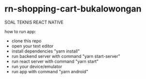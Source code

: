 # rn-shopping-cart-bukalowongan
SOAL TEKNIS REACT NATIVE

how to run app:
- clone this repo
- open your text editor
- install dependencies "yarn install"
- run backend server with command "yarn start-server"
- run react server with command "yarn start"
- run your device/emulator
- run app with command "yarn android"
